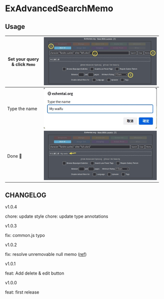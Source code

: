 # ExAdvancedSearchMemo

## Usage

|Set your query & click `Memo`|![usage step 1](https://raw.githubusercontent.com/FlandreDaisuki/My-Browser-Extensions/master/userscripts/ExAdvancedSearchMemo/usage_1.jpg)|
|-|-|
|Type the name|![usage step 2](https://raw.githubusercontent.com/FlandreDaisuki/My-Browser-Extensions/master/userscripts/ExAdvancedSearchMemo/usage_2.jpg)|
|Done 🎉|![usage step 3](https://raw.githubusercontent.com/FlandreDaisuki/My-Browser-Extensions/master/userscripts/ExAdvancedSearchMemo/usage_3.jpg)|

## CHANGELOG

v1.0.4

chore: update style
chore: update type annotations

v1.0.3

fix: common.js typo

v1.0.2

fix: resolve unremovable null memo ([ref](https://greasyfork.org/scripts/454209-exadvancedsearchmemo/discussions/157195))

v1.0.1

feat: Add delete & edit button

v1.0.0

feat: first release
